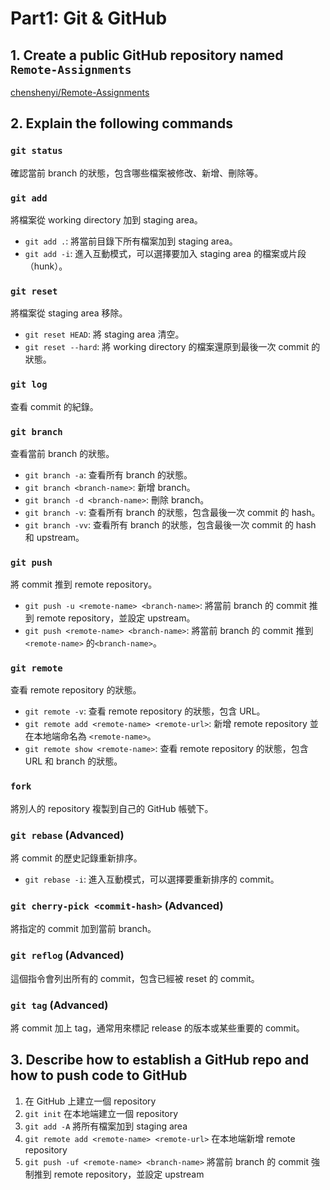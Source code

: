 # Part1: Git & GitHub

## 1. Create a public GitHub repository named `Remote-Assignments`

[chenshenyi/Remote-Assignments](https://github.com/chenshenyi/Remote-Assignments)

## 2. Explain the following commands

### `git status`

確認當前 branch 的狀態，包含哪些檔案被修改、新增、刪除等。

### `git add`

將檔案從 working directory 加到 staging area。

- `git add .`: 將當前目錄下所有檔案加到 staging area。
- `git add -i`: 進入互動模式，可以選擇要加入 staging area 的檔案或片段（hunk）。

### `git reset`

將檔案從 staging area 移除。

- `git reset HEAD`: 將 staging area 清空。
- `git reset --hard`: 將 working directory 的檔案還原到最後一次 commit 的狀態。

### `git log`

查看 commit 的紀錄。

### `git branch`

查看當前 branch 的狀態。

- `git branch -a`: 查看所有 branch 的狀態。
- `git branch <branch-name>`: 新增 branch。
- `git branch -d <branch-name>`: 刪除 branch。
- `git branch -v`: 查看所有 branch 的狀態，包含最後一次 commit 的 hash。
- `git branch -vv`: 查看所有 branch 的狀態，包含最後一次 commit 的 hash 和 upstream。

### `git push`

將 commit 推到 remote repository。

- `git push -u <remote-name> <branch-name>`: 將當前 branch 的 commit 推到 remote repository，並設定 upstream。
- `git push <remote-name> <branch-name>`: 將當前 branch 的 commit 推到 `<remote-name>` 的`<branch-name>`。

### `git remote`

查看 remote repository 的狀態。

- `git remote -v`: 查看 remote repository 的狀態，包含 URL。
- `git remote add <remote-name> <remote-url>`: 新增 remote repository 並在本地端命名為 `<remote-name>`。
- `git remote show <remote-name>`: 查看 remote repository 的狀態，包含 URL 和 branch 的狀態。

### `fork`

將別人的 repository 複製到自己的 GitHub 帳號下。

### `git rebase` (Advanced)

將 commit 的歷史記錄重新排序。

- `git rebase -i`: 進入互動模式，可以選擇要重新排序的 commit。

### `git cherry-pick <commit-hash>` (Advanced)

將指定的 commit 加到當前 branch。

### `git reflog` (Advanced)

這個指令會列出所有的 commit，包含已經被 reset 的 commit。

### `git tag` (Advanced)

將 commit 加上 tag，通常用來標記 release 的版本或某些重要的 commit。

## 3. Describe how to establish a GitHub repo and how to push code to GitHub

1. 在 GitHub 上建立一個 repository
2. `git init` 在本地端建立一個 repository
3. `git add -A` 將所有檔案加到 staging area
4. `git remote add <remote-name> <remote-url>` 在本地端新增 remote repository
5. `git push -uf <remote-name> <branch-name>` 將當前 branch 的 commit 強制推到 remote repository，並設定 upstream
